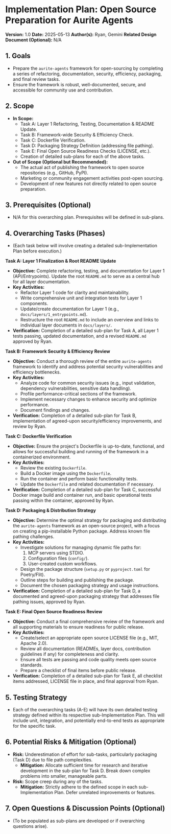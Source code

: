 # Implementation Plan: Open Source Preparation for Aurite Agents

**Version:** 1.0
**Date:** 2025-05-13
**Author(s):** Ryan, Gemini
**Related Design Document (Optional):** N/A

## 1. Goals
*   Prepare the `aurite-agents` framework for open-sourcing by completing a series of refactoring, documentation, security, efficiency, packaging, and final review tasks.
*   Ensure the framework is robust, well-documented, secure, and accessible for community use and contribution.

## 2. Scope
*   **In Scope:**
    *   Task A: Layer 1 Refactoring, Testing, Documentation & README Update.
    *   Task B: Framework-wide Security & Efficiency Check.
    *   Task C: Dockerfile Verification.
    *   Task D: Packaging Strategy Definition (addressing file pathing).
    *   Task E: Final Open Source Readiness Checks (LICENSE, etc.).
    *   Creation of detailed sub-plans for each of the above tasks.
*   **Out of Scope (Optional but Recommended):**
    *   The actual act of publishing the framework to open source repositories (e.g., GitHub, PyPI).
    *   Marketing or community engagement activities post-open sourcing.
    *   Development of new features not directly related to open source preparation.

## 3. Prerequisites (Optional)
*   N/A for this overarching plan. Prerequisites will be defined in sub-plans.

## 4. Overarching Tasks (Phases)

*   (Each task below will involve creating a detailed sub-Implementation Plan before execution.)

**Task A: Layer 1 Finalization & Root README Update**
*   **Objective:** Complete refactoring, testing, and documentation for Layer 1 (API/Entrypoints). Update the root `README.md` to serve as a central hub for all layer documentation.
*   **Key Activities:**
    *   Refactor Layer 1 code for clarity and maintainability.
    *   Write comprehensive unit and integration tests for Layer 1 components.
    *   Update/create documentation for Layer 1 (e.g., `docs/layers/1_entrypoints.md`).
    *   Restructure the root `README.md` to include an overview and links to individual layer documents in `docs/layers/`.
*   **Verification:** Completion of a detailed sub-plan for Task A, all Layer 1 tests passing, updated documentation, and a revised `README.md` approved by Ryan.

**Task B: Framework Security & Efficiency Review**
*   **Objective:** Conduct a thorough review of the entire `aurite-agents` framework to identify and address potential security vulnerabilities and efficiency bottlenecks.
*   **Key Activities:**
    *   Analyze code for common security issues (e.g., input validation, dependency vulnerabilities, sensitive data handling).
    *   Profile performance-critical sections of the framework.
    *   Implement necessary changes to enhance security and optimize performance.
    *   Document findings and changes.
*   **Verification:** Completion of a detailed sub-plan for Task B, implementation of agreed-upon security/efficiency improvements, and review by Ryan.

**Task C: Dockerfile Verification**
*   **Objective:** Ensure the project's Dockerfile is up-to-date, functional, and allows for successful building and running of the framework in a containerized environment.
*   **Key Activities:**
    *   Review the existing `Dockerfile`.
    *   Build a Docker image using the `Dockerfile`.
    *   Run the container and perform basic functionality tests.
    *   Update the `Dockerfile` and related documentation if necessary.
*   **Verification:** Completion of a detailed sub-plan for Task C, successful Docker image build and container run, and basic operational tests passing within the container, approved by Ryan.

**Task D: Packaging & Distribution Strategy**
*   **Objective:** Determine the optimal strategy for packaging and distributing the `aurite-agents` framework as an open-source project, with a focus on creating a pip-installable Python package. Address known file pathing challenges.
*   **Key Activities:**
    *   Investigate solutions for managing dynamic file paths for:
        1.  MCP servers using STDIO.
        2.  Configuration files (`config/`).
        3.  User-created custom workflows.
    *   Design the package structure (`setup.py` or `pyproject.toml` for Poetry/Flit).
    *   Outline steps for building and publishing the package.
    *   Document the chosen packaging strategy and usage instructions.
*   **Verification:** Completion of a detailed sub-plan for Task D, a documented and agreed-upon packaging strategy that addresses file pathing issues, approved by Ryan.

**Task E: Final Open Source Readiness Review**
*   **Objective:** Conduct a final comprehensive review of the framework and all supporting materials to ensure readiness for public release.
*   **Key Activities:**
    *   Create/select an appropriate open source LICENSE file (e.g., MIT, Apache 2.0).
    *   Review all documentation (READMEs, layer docs, contribution guidelines if any) for completeness and clarity.
    *   Ensure all tests are passing and code quality meets open source standards.
    *   Prepare a checklist of final items before public release.
*   **Verification:** Completion of a detailed sub-plan for Task E, all checklist items addressed, LICENSE file in place, and final approval from Ryan.

## 5. Testing Strategy
*   Each of the overarching tasks (A-E) will have its own detailed testing strategy defined within its respective sub-Implementation Plan. This will include unit, integration, and potentially end-to-end tests as appropriate for the specific task.

## 6. Potential Risks & Mitigation (Optional)
*   **Risk:** Underestimation of effort for sub-tasks, particularly packaging (Task D) due to file path complexities.
    *   **Mitigation:** Allocate sufficient time for research and iterative development in the sub-plan for Task D. Break down complex problems into smaller, manageable parts.
*   **Risk:** Scope creep during any of the tasks.
    *   **Mitigation:** Strictly adhere to the defined scope in each sub-Implementation Plan. Defer unrelated improvements or features.

## 7. Open Questions & Discussion Points (Optional)
*   (To be populated as sub-plans are developed or if overarching questions arise).

